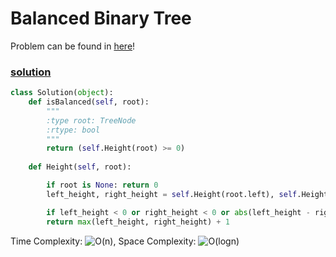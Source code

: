 # Balanced Binary Tree

Problem can be found in [here](https://leetcode.com/problems/balanced-binary-tree/)!

### [solution](/BinaryTree/110-BalancedBinaryTree/solution.py)

```python
class Solution(object):
    def isBalanced(self, root):
        """
        :type root: TreeNode
        :rtype: bool
        """
        return (self.Height(root) >= 0)
        
    def Height(self, root):

        if root is None: return 0
        left_height, right_height = self.Height(root.left), self.Height(root.right)

        if left_height < 0 or right_height < 0 or abs(left_height - right_height) > 1: return -1
        return max(left_height, right_height) + 1
```

Time Complexity: ![O(n)](<https://latex.codecogs.com/svg.image?\inline&space;O(n)>), Space Complexity: ![O(logn)](<https://latex.codecogs.com/svg.image?\inline&space;O(logn)>)